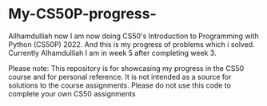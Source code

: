 # My-CS50P-progress-
Allhamdulliah now I am now doing CS50's Introduction to Programming with Python (CS50P) 2022. And this is my progress of problems which i solved.
Currently Alhamdulliah I am in week 5 after completing week 3.

Please note: This repository is for showcasing my progress in the CS50 course and for personal reference. It is not intended as a source for solutions to the course assignments. Please do not use this code to complete your own CS50 assignments
